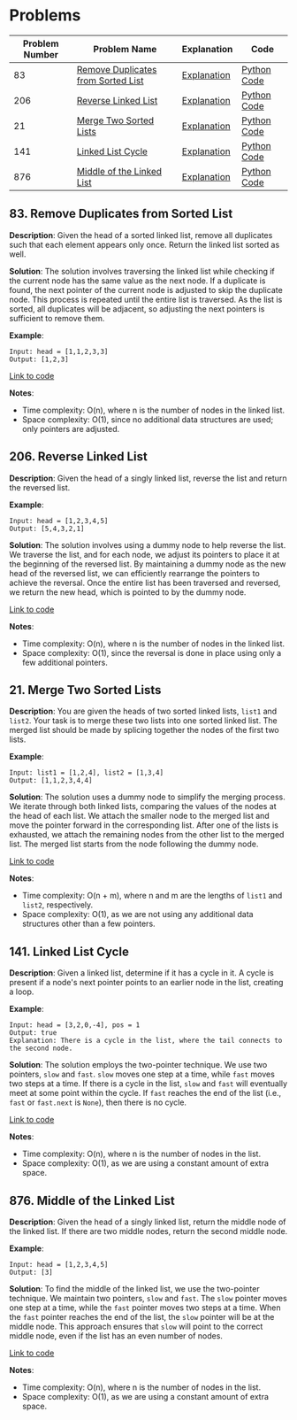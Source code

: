# Problems

| Problem Number | Problem Name                                        | Explanation                                        | Code                                              |
|----------------|-----------------------------------------------------|----------------------------------------------------|---------------------------------------------------|
| 83             | [Remove Duplicates from Sorted List](#83-remove-duplicates-from-sorted-list) | [Explanation](#83-remove-duplicates-from-sorted-list) | [Python Code](./083_remove_duplicates_from_sorted_list.py) |
| 206            | [Reverse Linked List](#206-reverse-linked-list)     | [Explanation](#206-reverse-linked-list)            | [Python Code](./206_reverse_linked_list.py)       |
| 21             | [Merge Two Sorted Lists](#21-merge-two-sorted-lists)| [Explanation](#21-merge-two-sorted-lists)         | [Python Code](./021_merge_two_sorted_lists.py)     |
| 141            | [Linked List Cycle](#141-linked-list-cycle)| [Explanation](#141-linked-list-cycle)            | [Python Code](./141_linked_list_cycle.py)        |
| 876            | [Middle of the Linked List](#876-middle-of-the-linked-list) | [Explanation](#876-middle-of-the-linked-list)   | [Python Code](./876_middle_linked_list.py)  |

## 83. Remove Duplicates from Sorted List

**Description**:
Given the head of a sorted linked list, remove all duplicates such that each element appears only once. Return the linked list sorted as well.

**Solution**:
The solution involves traversing the linked list while checking if the current node has the same value as the next node. If a duplicate is found, the next pointer of the current node is adjusted to skip the duplicate node. This process is repeated until the entire list is traversed. As the list is sorted, all duplicates will be adjacent, so adjusting the next pointers is sufficient to remove them.

**Example**:
```plaintext
Input: head = [1,1,2,3,3]
Output: [1,2,3]
```

[Link to code](./083_remove_duplicates_from_sorted_list.py)

**Notes**:
- Time complexity: O(n), where n is the number of nodes in the linked list.
- Space complexity: O(1), since no additional data structures are used; only pointers are adjusted.

## 206. Reverse Linked List

**Description**:
Given the head of a singly linked list, reverse the list and return the reversed list.

**Example**:
```plaintext
Input: head = [1,2,3,4,5]
Output: [5,4,3,2,1]
```

**Solution**:
The solution involves using a dummy node to help reverse the list. We traverse the list, and for each node, we adjust its pointers to place it at the beginning of the reversed list. By maintaining a dummy node as the new head of the reversed list, we can efficiently rearrange the pointers to achieve the reversal. Once the entire list has been traversed and reversed, we return the new head, which is pointed to by the dummy node.

[Link to code](./206_reverse_linked_list.py)

**Notes**:
- Time complexity: O(n), where n is the number of nodes in the linked list.
- Space complexity: O(1), since the reversal is done in place using only a few additional pointers.

## 21. Merge Two Sorted Lists

**Description**:
You are given the heads of two sorted linked lists, `list1` and `list2`. Your task is to merge these two lists into one sorted linked list. The merged list should be made by splicing together the nodes of the first two lists.

**Example**:
```plaintext
Input: list1 = [1,2,4], list2 = [1,3,4]
Output: [1,1,2,3,4,4]
```

**Solution**:
The solution uses a dummy node to simplify the merging process. We iterate through both linked lists, comparing the values of the nodes at the head of each list. We attach the smaller node to the merged list and move the pointer forward in the corresponding list. After one of the lists is exhausted, we attach the remaining nodes from the other list to the merged list. The merged list starts from the node following the dummy node.

[Link to code](./021_merge_two_sorted_lists.py)

**Notes**:
- Time complexity: O(n + m), where n and m are the lengths of `list1` and `list2`, respectively.
- Space complexity: O(1), as we are not using any additional data structures other than a few pointers.

## 141. Linked List Cycle

**Description**:
Given a linked list, determine if it has a cycle in it. A cycle is present if a node's next pointer points to an earlier node in the list, creating a loop.

**Example**:
```plaintext
Input: head = [3,2,0,-4], pos = 1
Output: true
Explanation: There is a cycle in the list, where the tail connects to the second node.
```

**Solution**:
The solution employs the two-pointer technique. We use two pointers, `slow` and `fast`. `slow` moves one step at a time, while `fast` moves two steps at a time. If there is a cycle in the list, `slow` and `fast` will eventually meet at some point within the cycle. If `fast` reaches the end of the list (i.e., `fast` or `fast.next` is `None`), then there is no cycle.

[Link to code](./141_linked_list_cycle.py)

**Notes**:
- Time complexity: O(n), where n is the number of nodes in the list.
- Space complexity: O(1), as we are using a constant amount of extra space.

## 876. Middle of the Linked List

**Description**:
Given the head of a singly linked list, return the middle node of the linked list. If there are two middle nodes, return the second middle node.

**Example**:
```plaintext
Input: head = [1,2,3,4,5]
Output: [3]
```

**Solution**:
To find the middle of the linked list, we use the two-pointer technique. We maintain two pointers, `slow` and `fast`. The `slow` pointer moves one step at a time, while the `fast` pointer moves two steps at a time. When the `fast` pointer reaches the end of the list, the `slow` pointer will be at the middle node. This approach ensures that `slow` will point to the correct middle node, even if the list has an even number of nodes.

[Link to code](./876_middle_linked_list.py)

**Notes**:
- Time complexity: O(n), where n is the number of nodes in the list.
- Space complexity: O(1), as we are using a constant amount of extra space.